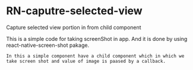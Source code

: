 # RN-caputre-selected-view
Capture selected view portion in from child component


This is a simple code for taking screenShot in app. And it is done by using react-native-screen-shot pakage.
   
    In this a simple component have a child component which in which we take screen shot and value of image is paased by a callback.
